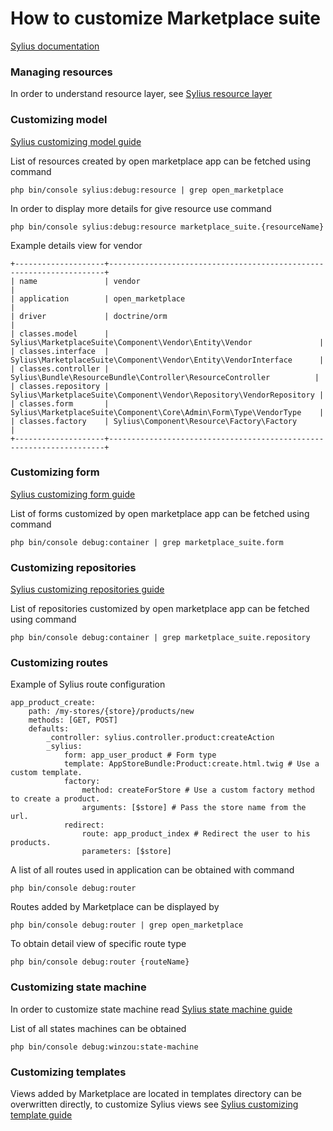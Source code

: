 # How to customize Marketplace suite

[Sylius documentation](https://docs.sylius.com/en/latest/index.html#)

### Managing resources

In order to understand resource layer, see [Sylius resource layer](https://docs.sylius.com/en/latest/book/architecture/resource_layer.html)

### Customizing model

[Sylius customizing model guide](https://docs.sylius.com/en/latest/customization/model.html)

List of resources created by open marketplace app can be fetched using command

```php bin/console sylius:debug:resource | grep open_marketplace```

In order to display more details for give resource use command 

```php bin/console sylius:debug:resource marketplace_suite.{resourceName}```

Example details view for vendor
```
+--------------------+---------------------------------------------------------------------+
| name               | vendor                                                              |
| application        | open_marketplace                                                    |
| driver             | doctrine/orm                                                        |
| classes.model      | Sylius\MarketplaceSuite\Component\Vendor\Entity\Vendor               |
| classes.interface  | Sylius\MarketplaceSuite\Component\Vendor\Entity\VendorInterface      |
| classes.controller | Sylius\Bundle\ResourceBundle\Controller\ResourceController          |
| classes.repository | Sylius\MarketplaceSuite\Component\Vendor\Repository\VendorRepository |
| classes.form       | Sylius\MarketplaceSuite\Component\Core\Admin\Form\Type\VendorType    |
| classes.factory    | Sylius\Component\Resource\Factory\Factory                           |
+--------------------+---------------------------------------------------------------------+
```


### Customizing form

[Sylius customizing form guide](https://docs.sylius.com/en/latest/customization/form.html)

List of forms customized by open marketplace app can be fetched using command

```php bin/console debug:container | grep marketplace_suite.form```

### Customizing repositories

[Sylius customizing repositories guide](https://docs.sylius.com/en/latest/customization/repository.html)

List of repositories customized by open marketplace app can be fetched using command

```php bin/console debug:container | grep marketplace_suite.repository```

### Customizing routes 

Example of Sylius route configuration
```
app_product_create:
    path: /my-stores/{store}/products/new 
    methods: [GET, POST]
    defaults:
        _controller: sylius.controller.product:createAction
        _sylius:
            form: app_user_product # Form type
            template: AppStoreBundle:Product:create.html.twig # Use a custom template.
            factory:
                method: createForStore # Use a custom factory method to create a product.
                arguments: [$store] # Pass the store name from the url.
            redirect:
                route: app_product_index # Redirect the user to his products.
                parameters: [$store]
```

A list of all routes used in application can be obtained with command 

```php bin/console debug:router```

Routes added by Marketplace can be displayed by

```php bin/console debug:router | grep open_marketplace```

To obtain detail view of specific route type

```php bin/console debug:router {routeName}```


### Customizing state machine 

In order to customize state machine read [Sylius state machine guide](https://docs.sylius.com/en/latest/customization/state_machine.html)

List of all states machines can be obtained

```php bin/console debug:winzou:state-machine```


### Customizing templates 

Views added by Marketplace are located in templates directory can be overwritten directly,
to customize Sylius views see [Sylius customizing template guide](https://docs.sylius.com/en/latest/customization/template.html)

